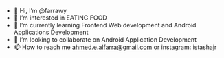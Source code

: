 - 👋 Hi, I’m @farrawy 
- 👀 I’m interested in EATING FOOD
- 🌱 I’m currently learning Frontend Web development and Android Applications Development
- 💞️ I’m looking to collaborate on Android Application Development 
- 📫 How to reach me ahmed.e.alfarra@gmail.com or instagram: istashajr

<!---
farrawy/farrawy is a ✨ special ✨ repository because its `README.md` (this file) appears on your GitHub profile.
You can click the Preview link to take a look at your changes.
--->
